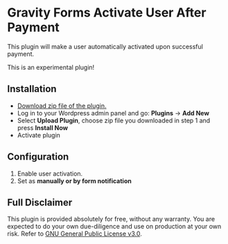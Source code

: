 # Gravity Forms Activate User After Payment

This plugin will make a user automatically activated upon successful payment.

This is an experimental plugin!

## Installation

* [Download zip file of the plugin.](https://github.com/wzul/gf_activate_after_pay/archive/refs/heads/main.zip)
* Log in to your Wordpress admin panel and go: **Plugins** -> **Add New**
* Select **Upload Plugin**, choose zip file you downloaded in step 1 and press **Install Now**
* Activate plugin

## Configuration

1. Enable user activation.
1. Set as **manually or by form notification**

## Full Disclaimer

This plugin is provided absolutely for free, without any warranty. You are expected to do your own due-diligence and use on production at your own risk. Refer to [GNU General Public License v3.0](https://www.gnu.org/licenses/gpl-3.0.html).